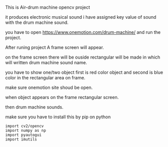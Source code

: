 This is Air-drum machine opencv project

  it produces electronic musical sound i have assigned key value of sound with the drum machine sound.

  you have to open https://www.onemotion.com/drum-machine/ and run the project.

  After runing project A frame screen will appear.

  on the frame screen there will be ouside rectangular will be made in which will written drum machine sound name.
  
  you have to show one/two object first is red color object and second is blue color in the rectangular area on frame.

  make sure onemotion site shoud be open.

  when object appears on the frame rectangular screen.

  then drum machine sounds.

  make sure you have to install this by pip on python

    import cv2/opencv
    import numpy as np
    import pyautogui
    import imutils
